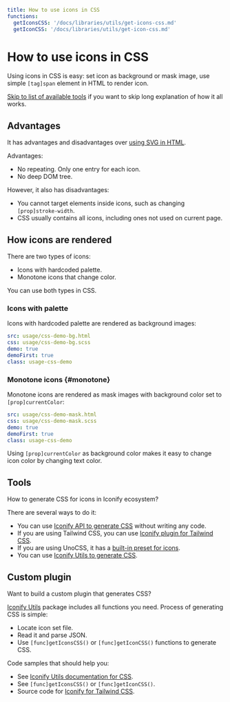 ```yaml
title: How to use icons in CSS
functions:
  getIconsCSS: '/docs/libraries/utils/get-icons-css.md'
  getIconCSS: '/docs/libraries/utils/get-icon-css.md'
```

# How to use icons in CSS

Using icons in CSS is easy: set icon as background or mask image, use simple `[tag]span` element in HTML to render icon.

[Skip to list of available tools](#tools) if you want to skip long explanation of how it all works.

## Advantages

It has advantages and disadvantages over [using SVG in HTML](../svg/index.md).

Advantages:

- No repeating. Only one entry for each icon.
- No deep DOM tree.

However, it also has disadvantages:

- You cannot target elements inside icons, such as changing `[prop]stroke-width`.
- CSS usually contains all icons, including ones not used on current page.

## How icons are rendered

There are two types of icons:

- Icons with hardcoded palette.
- Monotone icons that change color.

You can use both types in CSS.

### Icons with palette

Icons with hardcoded palette are rendered as background images:

```yaml
src: usage/css-demo-bg.html
css: usage/css-demo-bg.scss
demo: true
demoFirst: true
class: usage-css-demo
```

### Monotone icons {#monotone}

Monotone icons are rendered as mask images with background color set to `[prop]currentColor`:

```yaml
src: usage/css-demo-mask.html
css: usage/css-demo-mask.scss
demo: true
demoFirst: true
class: usage-css-demo
```

Using `[prop]currentColor` as background color makes it easy to change icon color by changing text color.

## Tools

How to generate CSS for icons in Iconify ecosystem?

There are several ways to do it:

- You can use [Iconify API to generate CSS](./no-code/index.md) without writing any code.
- If you are using Tailwind CSS, you can use [Iconify plugin for Tailwind CSS](./tailwind/index.md).
- If you are using UnoCSS, it has a [built-in preset for icons](./unocss/index.md).
- You can use [Iconify Utils to generate CSS](./utils/index.md).

## Custom plugin

Want to build a custom plugin that generates CSS?

[Iconify Utils](/docs/libraries/utils/index.md) package includes all functions you need. Process of generating CSS is simple:

- Locate icon set file.
- Read it and parse JSON.
- Use `[func]getIconsCSS()` or `[func]getIconCSS()` functions to generate CSS.

Code samples that should help you:

- See [Iconify Utils documentation for CSS](./utils/index.md).
- See `[func]getIconsCSS()` or `[func]getIconCSS()`.
- Source code for [Iconify for Tailwind CSS](https://github.com/iconify/iconify/tree/main/plugins/tailwind).
